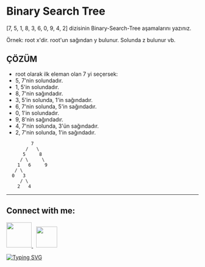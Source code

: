 # Binary Search Tree

[7, 5, 1, 8, 3, 6, 0, 9, 4, 2] dizisinin Binary-Search-Tree aşamalarını yazınız.

Örnek: root x'dir. root'un sağından y bulunur. Solunda z bulunur vb.

## ÇÖZÜM

- root olarak ilk eleman olan 7 yi seçersek:
- 5, 7'nin solundadır.
- 1, 5'in solundadır.
- 8, 7'nin sağındadır.
- 3, 5'in solunda, 1'in sağındadır.
- 6, 7'nin solunda, 5'in sağındadır.
- 0, 1'in solundadır.
- 9, 8'nin sağındadır.
- 4, 7'nin solunda, 3'ün sağındadır.
- 2, 7'nin solunda, 1'in sağındadır.

```
         7
       /   \
      5     8
     / \     \
    1   6     9
   / \
  0   3
     / \
    2   4
```


---

<div id="contact">

## Connect with me:

  <a href="https://www.linkedin.com/in/samet-tongelci/"><img src="https://external-content.duckduckgo.com/iu/?u=https%3A%2F%2F1.bp.blogspot.com%2F-onvhHUdW1Us%2FYI52e9j4eKI%2FAAAAAAAAE4c%2F6s9wzOpIDYcAo4YmTX1Qg51OlwMFmilFACLcBGAsYHQ%2Fs1600%2FLogo%252BLinkedin.png&f=1&nofb=1&ipt=edb59a1b216c55e3eb63ef45526e2243b3e4291e82b7893c9945047490037ee8&ipo=images" width="66x"> </a>  &nbsp;   <a href="https://mail.google.com/mail/u/0/?fs=1&tf=cm&source=mailto&to=sametongelci@gmail.com"><img src="https://img.icons8.com/ios-glyphs/60/000000/new-post.png" height="55px"/></a>

 </div>

[![Typing SVG](https://readme-typing-svg.herokuapp.com?color=%2318f9ee&size=22&lines=Thanks+for+visiting)](https://git.io/typing-svg)